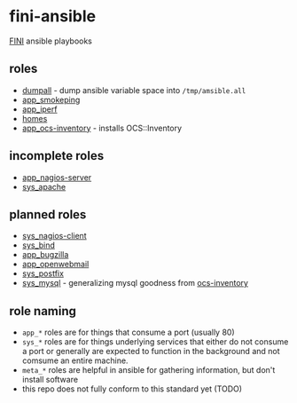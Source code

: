 # fini-ansible

[FINI](http://www.fini.net/) ansible playbooks

## roles

* [dumpall](roles/dumpall) - dump ansible variable space into `/tmp/amsible.all`
* [app_smokeping](roles/app_smokeping)
* [app_iperf](roles/app_iperf)
* [homes](roles/homes)
* [app_ocs-inventory](roles/app_ocs-inventory) - installs OCS::Inventory

## incomplete  roles
* [app_nagios-server](roles/app_nagios-server)
* [sys_apache](roles/sys_apache)

## planned roles

* [sys_nagios-client](roles/sys_nagios-client)
* [sys_bind](roles/sys_bind)
* [app_bugzilla](roles/app_bugzilla)
* [app_openwebmail](roles/app_openwebmail)
* [sys_postfix](roles/sys_postfix)
* [sys_mysql](roles/sys_mysql) - generalizing mysql goodness from [ocs-inventory](roles/ocs-inventory)

## role naming

* `app_*` roles are for things that consume a port (usually 80)
* `sys_*` roles are for things underlying services that either do not consume a port or generally are expected to function in the background and not comsume an entire machine.
* `meta_*` roles are helpful in ansible for gathering information, but don't install software
* this repo does not fully conform to this standard yet (TODO)
